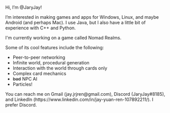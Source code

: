 <p>
Hi, I’m @JaryJay!
</p>
<p>
I’m interested in making games and apps for Windows, Linux, and maybe Android (and perhaps Mac).
I use Java, but I also have a little bit of experience with C++ and Python.
</p>
<p>
I'm currently working on a game called Nomad Realms.
</p>
<p>
Some of its cool features include the following:
  
- Peer-to-peer networking
- Infinite world, procedural generation
- Interaction with the world through cards only
- Complex card mechanics
- ~~bad~~ NPC AI
- Particles!

</p>
<p>
You can reach me on Gmail (jay.jrjren@gmail.com), Discord (JaryJay#8185), and LinkedIn (https://www.linkedin.com/in/jay-yuan-ren-107892211/). I prefer Discord.
</p>

<!---
JaryJay/JaryJay is a ✨ special ✨ repository because its `README.md` (this file) appears on your GitHub profile.
You can click the Preview link to take a look at your changes.
--->
